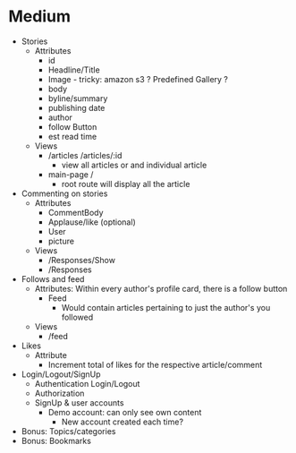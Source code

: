 # Medium

- Stories
  - Attributes
    - id
    - Headline/Title
    - Image - tricky: amazon s3 ? Predefined Gallery ?
    - body
    - byline/summary
    - publishing date
    - author
    - follow Button
    - est read time
  - Views
    - /articles   /articles/:id
      - view all articles or and individual article
    - main-page   /
      - root route will display all the article 
- Commenting on stories
  - Attributes
    - CommentBody
    - Applause/like (optional)
    - User
    - picture
  - Views
    - /Responses/Show
    - /Responses
- Follows and feed
  - Attributes: Within every author's profile card, there is a follow button
    - Feed
      - Would contain articles pertaining to just the author's you followed
  - Views
    - /feed
- Likes
  - Attribute
    - Increment total of likes for the respective article/comment
- Login/Logout/SignUp
  - Authentication Login/Logout
  - Authorization
  - SignUp & user accounts
    - Demo account: can only see own content
      - New account created each time?
- Bonus: Topics/categories
- Bonus: Bookmarks
